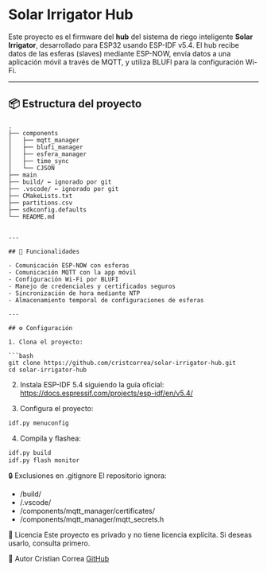 # Solar Irrigator Hub

Este proyecto es el firmware del **hub** del sistema de riego inteligente **Solar Irrigator**, desarrollado para ESP32 usando ESP-IDF v5.4. El hub recibe datos de las esferas (slaves) mediante ESP-NOW, envía datos a una aplicación móvil a través de MQTT, y utiliza BLUFI para la configuración Wi-Fi.

---

## 📦 Estructura del proyecto

```text
.
├── components
│   ├── mqtt_manager
│   ├── blufi_manager
│   ├── esfera_manager
│   ├── time_sync
│   └── CJSON
├── main
├── build/ ← ignorado por git
├── .vscode/ ← ignorado por git
├── CMakeLists.txt
├── partitions.csv
├── sdkconfig.defaults
└── README.md


---

## 🚀 Funcionalidades

- Comunicación ESP-NOW con esferas
- Comunicación MQTT con la app móvil
- Configuración Wi-Fi por BLUFI
- Manejo de credenciales y certificados seguros
- Sincronización de hora mediante NTP
- Almacenamiento temporal de configuraciones de esferas

---

## ⚙️ Configuración

1. Clona el proyecto:

```bash
git clone https://github.com/cristcorrea/solar-irrigator-hub.git
cd solar-irrigator-hub
```

2. Instala ESP-IDF 5.4 siguiendo la guía oficial:
<https://docs.espressif.com/projects/esp-idf/en/v5.4/>

3. Configura el proyecto:

```bash
idf.py menuconfig
```

4. Compila y flashea:

```bash
idf.py build
idf.py flash monitor
```


🔒 Exclusiones en .gitignore
El repositorio ignora:

- /build/
- /.vscode/
- /components/mqtt_manager/certificates/
- /components/mqtt_manager/mqtt_secrets.h


📄 Licencia
Este proyecto es privado y no tiene licencia explícita. Si deseas usarlo, consulta primero.

🤝 Autor
Cristian Correa
[GitHub](https://github.com/cristcorrea)

